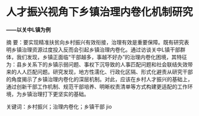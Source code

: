 # **人才振兴视角下乡镇治理内卷化机制研究**

**——以关中L镇为例**


摘  要：要实现精准扶贫向乡村振兴有效衔接，治理有效是重要保障。既有研究表明乡镇治理资源过度投入反而会引起乡镇治理内卷化。通过访谈关中L镇干部群体，我们发现，乡镇正面临“干部越多，事越不好办”的治理内卷化困境，其特征为：县乡关系下的乡镇示弱问题、事权下沉导致的人事匹配问题和社会联结失效带来的人人匹配问题。研究发现，地方性濡化、行政化区隔、形式化避责从研究干部的角度揭示了乡镇治理内卷化的深层机制。对此，应该在乡村人才振兴的基础上，通过创新干部工作机制、规范干部培养、明晰权责清单等方式构建更适配的工作环境，为乡镇治理打下更坚实的基础。

关键词：乡村振兴；治理内卷化；乡镇干部
jio
